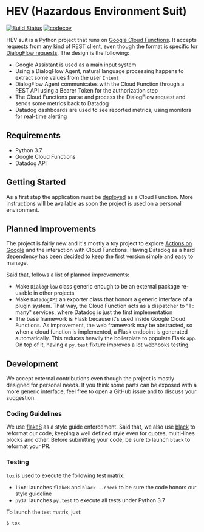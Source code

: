 # HEV (Hazardous Environment Suit)

[![Build Status](https://travis-ci.org/palazzem/hev-suit.svg?branch=master)](https://travis-ci.org/palazzem/hev-suit)
[![codecov](https://codecov.io/gh/palazzem/hev-suit/branch/master/graph/badge.svg)](https://codecov.io/gh/palazzem/hev-suit)

HEV suit is a Python project that runs on [Google Cloud Functions][2]. It accepts requests from any
kind of REST client, even though the format is specific for [DialogFlow requests][1].
The design is the following:

* Google Assistant is used as a main input system
* Using a DialogFlow Agent, natural language processing happens to extract some values
  from the user `Intent`
* DialogFlow Agent communicates with the Cloud Function through a REST API using a Bearer
  Token for the authorization step
* The Cloud Functions parse and process the DialogFlow request and sends some metrics
  back to Datadog
* Datadog dashboards are used to see reported metrics, using monitors for real-time
  alerting

[1]: https://dialogflow.com/docs/fulfillment/how-it-works#request_format
[2]: https://cloud.google.com/functions/

## Requirements

* Python 3.7
* Google Cloud Functions
* Datadog API

## Getting Started

As a first step the application must be [deployed][3] as a Cloud Function. More instructions
will be available as soon the project is used on a personal environment.

[3]: https://cloud.google.com/functions/docs/deploying/filesystem

## Planned Improvements

The project is fairly new and it's mostly a toy project to explore [Actions on Google][4]
and the interaction with Cloud Functions. Having Datadog as a hard dependency has been 
decided to keep the first version simple and easy to manage.

Said that, follows a list of planned improvements:

* Make `DialogFlow` class generic enough to be an external package re-usable
  in other projects
* Make `DatadogAPI` an exporter class that honors a generic interface of
  a plugin system. That way, the Cloud Function acts as a dispatcher to "1 : many"
  services, where Datadog is just the first implementation
* The base framework is Flask because it's used inside Google
  Cloud Functions. As improvement, the web framework may be abstracted, so when a cloud function
  is implemented, a Flask endpoint is generated automatically. This reduces heavily
  the boilerplate to populate Flask `app`. On top of it, having a `py.test` fixture improves
  a lot webhooks testing.

[4]: https://developers.google.com/actions/

## Development

We accept external contributions even though the project is mostly designed for personal
needs. If you think some parts can be exposed with a more generic interface, feel free to
open a GitHub issue and to discuss your suggestion.

### Coding Guidelines

We use [flake8][5] as a style guide enforcement. Said that, we also use [black][6] to
reformat our code, keeping a well defined style even for quotes, multi-lines blocks and other.
Before submitting your code, be sure to launch `black` to reformat your PR.

[5]: https://pypi.org/project/flake8/
[6]: https://github.com/ambv/black

### Testing

`tox` is used to execute the following test matrix:
* `lint`: launches `flake8` and `black --check` to be sure the code honors our style guideline
* `py37`: launches `py.test` to execute all tests under Python 3.7

To launch the test matrix, just:

```bash
$ tox
```
